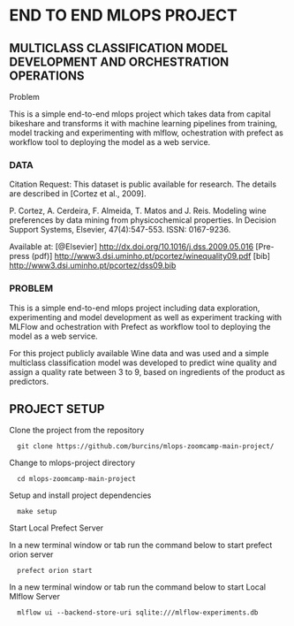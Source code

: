 # END TO END MLOPS PROJECT
## MULTICLASS CLASSIFICATION MODEL DEVELOPMENT AND ORCHESTRATION OPERATIONS 

Problem

This is a simple end-to-end mlops project which takes data from capital bikeshare and transforms it with machine learning pipelines from training, model tracking and experimenting with mlflow, ochestration with prefect as workflow tool to deploying the model as a web service.

### DATA 
Citation Request:
  This dataset is public available for research. The details are described in [Cortez et al., 2009]. 

  P. Cortez, A. Cerdeira, F. Almeida, T. Matos and J. Reis. 
  Modeling wine preferences by data mining from physicochemical properties.
  In Decision Support Systems, Elsevier, 47(4):547-553. ISSN: 0167-9236.

  Available at: [@Elsevier] http://dx.doi.org/10.1016/j.dss.2009.05.016
                [Pre-press (pdf)] http://www3.dsi.uminho.pt/pcortez/winequality09.pdf
                [bib] http://www3.dsi.uminho.pt/pcortez/dss09.bib
           

### PROBLEM

This is a simple end-to-end mlops project including data exploration, experimenting and model development as well as experiment tracking with MLFlow and ochestration with Prefect as workflow tool to deploying the model as a web service.

For this project publicly available Wine data and was used and a simple multiclass classification model was developed to predict wine quality and assign a quality rate between 3 to 9, based on ingredients of the product as predictors. 


## PROJECT SETUP

Clone the project from the repository

      git clone https://github.com/burcins/mlops-zoomcamp-main-project/

Change to mlops-project directory

      cd mlops-zoomcamp-main-project

Setup and install project dependencies

      make setup

Start Local Prefect Server

In a new terminal window or tab run the command below to start prefect orion server

      prefect orion start

In a new terminal window or tab run the command below to start Local Mlflow Server

      mlflow ui --backend-store-uri sqlite:///mlflow-experiments.db
      


